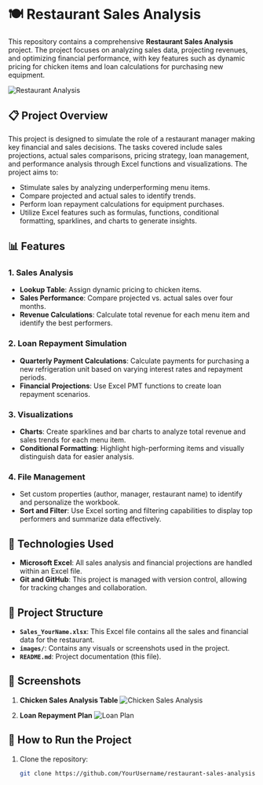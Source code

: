 # 🍽️ Restaurant Sales Analysis

This repository contains a comprehensive **Restaurant Sales Analysis** project. The project focuses on analyzing sales data, projecting revenues, and optimizing financial performance, with key features such as dynamic pricing for chicken items and loan calculations for purchasing new equipment.

![Restaurant Analysis](https://www.example.com/restaurant-analysis-image.png)

## 📋 Project Overview

This project is designed to simulate the role of a restaurant manager making key financial and sales decisions. The tasks covered include sales projections, actual sales comparisons, pricing strategy, loan management, and performance analysis through Excel functions and visualizations. The project aims to:
- Stimulate sales by analyzing underperforming menu items.
- Compare projected and actual sales to identify trends.
- Perform loan repayment calculations for equipment purchases.
- Utilize Excel features such as formulas, functions, conditional formatting, sparklines, and charts to generate insights.

## 📊 Features

### 1. Sales Analysis
- **Lookup Table**: Assign dynamic pricing to chicken items.
- **Sales Performance**: Compare projected vs. actual sales over four months.
- **Revenue Calculations**: Calculate total revenue for each menu item and identify the best performers.

### 2. Loan Repayment Simulation
- **Quarterly Payment Calculations**: Calculate payments for purchasing a new refrigeration unit based on varying interest rates and repayment periods.
- **Financial Projections**: Use Excel PMT functions to create loan repayment scenarios.

### 3. Visualizations
- **Charts**: Create sparklines and bar charts to analyze total revenue and sales trends for each menu item.
- **Conditional Formatting**: Highlight high-performing items and visually distinguish data for easier analysis.

### 4. File Management
- Set custom properties (author, manager, restaurant name) to identify and personalize the workbook.
- **Sort and Filter**: Use Excel sorting and filtering capabilities to display top performers and summarize data effectively.

## 🧰 Technologies Used
- **Microsoft Excel**: All sales analysis and financial projections are handled within an Excel file.
- **Git and GitHub**: This project is managed with version control, allowing for tracking changes and collaboration.

## 📝 Project Structure
- **`Sales_YourName.xlsx`**: This Excel file contains all the sales and financial data for the restaurant.
- **`images/`**: Contains any visuals or screenshots used in the project.
- **`README.md`**: Project documentation (this file).

## 📸 Screenshots

1. **Chicken Sales Analysis Table**
   ![Chicken Sales Analysis](https://www.example.com/sales-analysis-image.png)

2. **Loan Repayment Plan**
   ![Loan Plan](https://www.example.com/loan-plan-image.png)

## 🚀 How to Run the Project
1. Clone the repository:
   ```bash
   git clone https://github.com/YourUsername/restaurant-sales-analysis.git
